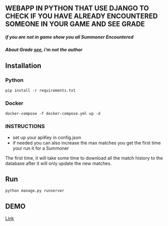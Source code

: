 ## WEBAPP IN PYTHON THAT USE DJANGO TO CHECK IF YOU HAVE ALREADY ENCOUNTERED SOMEONE IN YOUR GAME AND SEE GRADE

##### if you are not in game show you all Summoner Encountered
##### About Grade [see](https://maddcog.medium.com/measure-league-of-legends-performance-with-this-game-grade-778c2fe832cb), i'm not the author


## Installation


### Python
```
pip install -r requirements.txt
```


### Docker

```
docker-compose -f docker-compose.yml up -d
```

### INSTRUCTIONS
- set up your apiKey in config.json
- if needed you can also increase the max matches you get the first time your run it for a Summoner

The first time, it will take some time to download all the match history to the database after it will only update the new matches.


## Run

```
python manage.py runserver
```

## DEMO

[Link](http://13.37.99.139/)